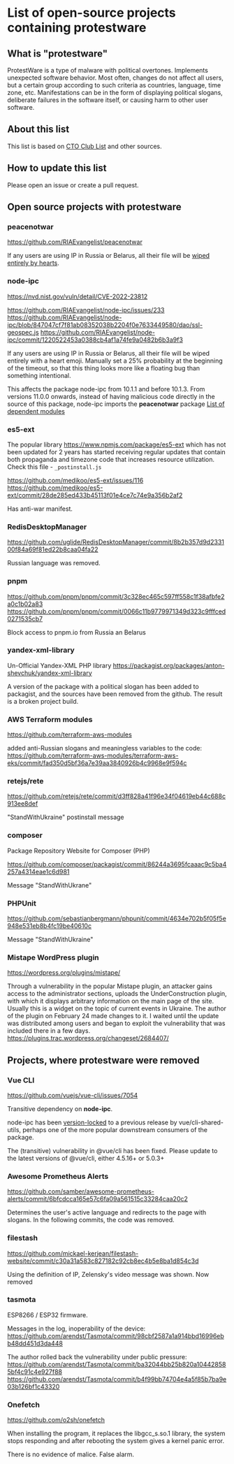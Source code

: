 # List of open-source projects containing protestware

## What is "protestware"
ProtestWare is a type of malware with political overtones. Implements unexpected software behavior. Most often, changes do not affect all users, but a certain group according to such criteria as countries, language, time zone, etc. Manifestations can be in the form of displaying political slogans, deliberate failures in the software itself, or causing harm to other user software.


## About this list

This list is based on [CTO Club List](https://docs.google.com/spreadsheets/d/1H3xPB4PgWeFcHjZ7NOPtrcya_Ua4jUolWm-7z9-jSpQ/htmlview?pru=AAABf7z88MA*ITSp0EBrKinw0LjFWZ9tzQ#gid=2074850979) and other sources.


## How to update this list

Please open an issue or create a pull request.


Open source projects with protestware
-------------------------------------


### peacenotwar
<https://github.com/RIAEvangelist/peacenotwar>

If any users are using IP in Russia or Belarus, all their file will be [wiped entirely by hearts](https://security.snyk.io/vuln/SNYK-JS-PEACENOTWAR-2426724).

### node-ipc

<https://nvd.nist.gov/vuln/detail/CVE-2022-23812>

<https://github.com/RIAEvangelist/node-ipc/issues/233>
<https://github.com/RIAEvangelist/node-ipc/blob/847047cf7f81ab08352038b2204f0e7633449580/dao/ssl-geospec.js>
<https://github.com/RIAEvangelist/node-ipc/commit/1220522453a0388cb4af1a74fe9a0482b6b3a9f3>

If any users are using IP in Russia or Belarus, all their file will be wiped entirely with a heart emoji.
Manually set a 25% probability at the beginning of the timeout, so that this thing looks more like a floating bug than something intentional.

This affects the package node-ipc from 10.1.1 and before 10.1.3. From versions 11.0.0 onwards, instead of having malicious code directly in the source of this package, node-ipc imports the **peacenotwar** package
[List of dependent modules](https://github.com/zlw9991/node-ipc-dependencies-list/)

### es5-ext
The popular library <https://www.npmjs.com/package/es5-ext>  which has not been updated for 2 years has started receiving regular updates that contain both propaganda and timezone code that increases resource utilization. Check this file - `_postinstall.js`

<https://github.com/medikoo/es5-ext/issues/116>
<https://github.com/medikoo/es5-ext/commit/28de285ed433b45113f01e4ce7c74e9a356b2af2>

Has anti-war manifest.


### RedisDesktopManager

<https://github.com/uglide/RedisDesktopManager/commit/8b2b357d9d233100f84a69f81ed22b8caa04fa22>

Russian language was removed.

### pnpm

<https://github.com/pnpm/pnpm/commit/3c328ec465c597ff558c1f38afbfe2a0c1b02a83>
<https://github.com/pnpm/pnpm/commit/0066c11b9779971349d323c9fffced0271535cb7>

Block access to pnpm.io from Russia an Belarus

### yandex-xml-library

Un-Official Yandex-XML PHP library <https://packagist.org/packages/anton-shevchuk/yandex-xml-library>

A version of the package with a political slogan has been added to packagist, and the sources have been removed from the github. The result is a broken project build.


### AWS Terraform modules
<https://github.com/terraform-aws-modules>

added anti-Russian slogans and meaningless variables to the code:
<https://github.com/terraform-aws-modules/terraform-aws-eks/commit/fad350d5bf36a7e39aa3840926b4c9968e9f594c>


### retejs/rete

<https://github.com/retejs/rete/commit/d3ff828a41f96e34f04619eb44c688c913ee8def>

"StandWithUkraine" postinstall message


### composer 

Package Repository Website for Composer (PHP)	

<https://github.com/composer/packagist/commit/86244a3695fcaaac9c5ba4257a4314eae1c6d981>

Message "StandWithUkrane"


### PHPUnit
<https://github.com/sebastianbergmann/phpunit/commit/4634e702b5f05f5e948e531eb8b4fc19be40610c>

Message "StandWithUkraine"


### Mistape WordPress plugin

<https://wordpress.org/plugins/mistape/>

Through a vulnerability in the popular Mistape plugin, an attacker gains access to the administrator sections, uploads the UnderConstruction plugin, with which it displays arbitrary information on the main page of the site. Usually this is a widget on the topic of current events in Ukraine. The author of the plugin on February 24 made changes to it. I waited until the update was distributed among users and began to exploit the vulnerability that was included there in a few days.
<https://plugins.trac.wordpress.org/changeset/2684407/>


Projects, where protestware were removed
----------------------------------------


### Vue CLI

<https://github.com/vuejs/vue-cli/issues/7054>

Transitive dependency on **node-ipc**.

node-ipc has been [version-locked](https://github.com/vuejs/vue-cli/issues/7051) to a previous release by vue/cli-shared-utils, perhaps one of the more popular downstream consumers of the package.

The (transitive) vulnerability in @vue/cli has been fixed. Please update to the latest versions of @vue/cli, either 4.5.16+ or 5.0.3+


### Awesome Prometheus Alerts	
<https://github.com/samber/awesome-prometheus-alerts/commit/6bfcdcca165e57c6fa09a561515c33284caa20c2>

Determines the user's active language and redirects to the page with slogans. In the following commits, the code was removed.


### filestash
https://github.com/mickael-kerjean/filestash-website/commit/c30a31a583c827182c92cb8ec4b5e8ba1d854c3d

Using the definition of IP, Zelensky's video message was shown. Now removed


### tasmota	
ESP8266 / ESP32 firmware.

Messages in the log, inoperability of the device:
<https://github.com/arendst/Tasmota/commit/98cbf2587a1a914bbd16996ebb48dd451d3da448>


The author rolled back the vulnerability under public pressure:
<https://github.com/arendst/Tasmota/commit/ba32044bb25b820a104428585bf4c91c4e927f88>
<https://github.com/arendst/Tasmota/commit/b4f99bb74704e4a5f85b7ba9e03b126bf1c43320>


### Onefetch

<https://github.com/o2sh/onefetch>

When installing the program, it replaces the libgcc_s.so.1 library, the system stops responding and after rebooting the system gives a kernel panic error.

There is no evidence of malice. False alarm.
